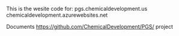 This is the wesite code for:
pgs.chemicaldevelopment.us
chemicaldevelopment.azurewebsites.net


Documents https://github.com/ChemicalDevelopment/PGS/ project
